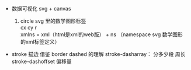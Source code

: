 - 数据可视化
    svg + canvas       
    1. circle  svg 里的数学图形标签  
        cx cy r  
        xmlns = xml（html是xml的web版<html></html>） + ns （namespace svg 数学图形的xml标签定义）

- stroke 描边 
    借鉴 border dashed 的理解 
    stroke-dasharray： 分多少段 周长
    stroke-dashoffset 偏移量 